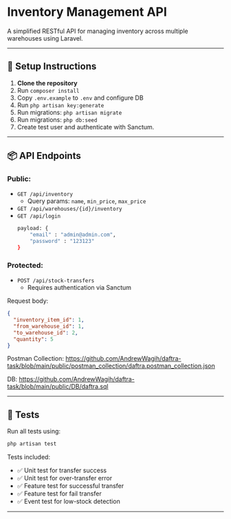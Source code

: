 # Inventory Management API

A simplified RESTful API for managing inventory across multiple warehouses using Laravel.

---

## 🔧 Setup Instructions

1. **Clone the repository**
2. Run `composer install`
3. Copy `.env.example` to `.env` and configure DB
4. Run `php artisan key:generate`
5. Run migrations: `php artisan migrate`
5. Run migrations: `php db:seed`
7. Create test user and authenticate with Sanctum.

---

## 📦 API Endpoints

### Public:
- `GET /api/inventory`
  - Query params: `name`, `min_price`, `max_price`
- `GET /api/warehouses/{id}/inventory`
- `GET /api/login`
    ```bash
    payload: {
        "email" : "admin@admin.com",
        "password" : "123123"
    }
### Protected:
- `POST /api/stock-transfers`
  - Requires authentication via Sanctum

Request body:
```json
{
  "inventory_item_id": 1,
  "from_warehouse_id": 1,
  "to_warehouse_id": 2,
  "quantity": 5
}
```
Postman Collection: https://github.com/AndrewWagih/daftra-task/blob/main/public/postman_collection/daftra.postman_collection.json

DB: https://github.com/AndrewWagih/daftra-task/blob/main/public/DB/daftra.sql


---

## 🧪 Tests

Run all tests using:
```bash
php artisan test
```
Tests included:
- ✅ Unit test for transfer success
- ✅ Unit test for over-transfer error
- ✅ Feature test for successful transfer
- ✅ Feature test for fail transfer
- ✅ Event test for low-stock detection

---